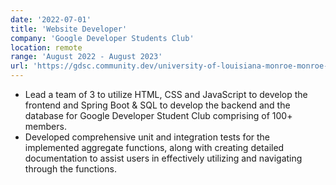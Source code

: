 ```yaml
---
date: '2022-07-01'
title: 'Website Developer'
company: 'Google Developer Students Club'
location: remote
range: 'August 2022 - August 2023'
url: 'https://gdsc.community.dev/university-of-louisiana-monroe-monroe-united-states/'
---
```


- Lead a team of 3 to utilize HTML, CSS and JavaScript to develop the frontend and Spring Boot & SQL to develop the backend and the
database for Google Developer Student Club comprising of 100+ members.
- Developed comprehensive unit and integration tests for the implemented aggregate functions, along with creating detailed documentation to
assist users in effectively utilizing and navigating through the functions.

